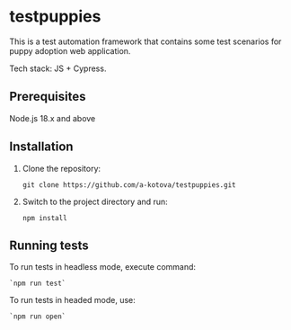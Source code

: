 # testpuppies
This is a test automation framework that contains some test scenarios for puppy adoption web application.

Tech stack: JS + Cypress.

## Prerequisites
Node.js 18.x and above

## Installation
1. Clone the repository:

   
     `git clone https://github.com/a-kotova/testpuppies.git`


2. Switch to the project directory and run:

    
    `npm install`

## Running tests

To run tests in headless mode, execute command:
   
    `npm run test`

To run tests in headed mode, use:
    
    `npm run open`